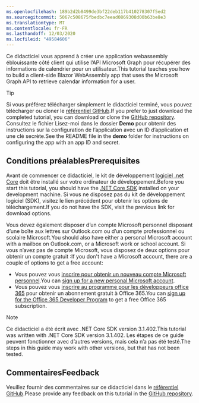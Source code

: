 ```yaml
---
ms.openlocfilehash: 189b2d2b8499de3bf22deb117b410278307f5ed2
ms.sourcegitcommit: 5067c508675fbedbc7eead0869308d00b63be8e3
ms.translationtype: MT
ms.contentlocale: fr-FR
ms.lasthandoff: 12/03/2020
ms.locfileid: "49584606"
---
```

<!-- markdownlint-disable MD002 MD041 -->

<span data-ttu-id="28193-101">Ce didacticiel vous apprend à créer une application webassembly éblouissante côté client qui utilise l’API Microsoft Graph pour récupérer des informations de calendrier pour un utilisateur.</span><span class="sxs-lookup"><span data-stu-id="28193-101">This tutorial teaches you how to build a client-side Blazor WebAssembly app that uses the Microsoft Graph API to retrieve calendar information for a user.</span></span>

> [!TIP]
> <span data-ttu-id="28193-102">Si vous préférez télécharger simplement le didacticiel terminé, vous pouvez télécharger ou cloner le [référentiel GitHub](https://github.com/microsoftgraph/msgraph-training-blazor-clientside).</span><span class="sxs-lookup"><span data-stu-id="28193-102">If you prefer to just download the completed tutorial, you can download or clone the [GitHub repository](https://github.com/microsoftgraph/msgraph-training-blazor-clientside).</span></span> <span data-ttu-id="28193-103">Consultez le fichier Lisez-moi dans le dossier **Demo** pour obtenir des instructions sur la configuration de l’application avec un ID d’application et une clé secrète.</span><span class="sxs-lookup"><span data-stu-id="28193-103">See the README file in the **demo** folder for instructions on configuring the app with an app ID and secret.</span></span>

## <a name="prerequisites"></a><span data-ttu-id="28193-104">Conditions préalables</span><span class="sxs-lookup"><span data-stu-id="28193-104">Prerequisites</span></span>

<span data-ttu-id="28193-105">Avant de commencer ce didacticiel, le kit de développement [logiciel .net Core](https://dotnet.microsoft.com/download) doit être installé sur votre ordinateur de développement.</span><span class="sxs-lookup"><span data-stu-id="28193-105">Before you start this tutorial, you should have the [.NET Core SDK](https://dotnet.microsoft.com/download) installed on your development machine.</span></span> <span data-ttu-id="28193-106">Si vous ne disposez pas du kit de développement logiciel (SDK), visitez le lien précédent pour obtenir les options de téléchargement.</span><span class="sxs-lookup"><span data-stu-id="28193-106">If you do not have the SDK, visit the previous link for download options.</span></span>

<span data-ttu-id="28193-107">Vous devez également disposer d’un compte Microsoft personnel disposant d’une boîte aux lettres sur Outlook.com ou d’un compte professionnel ou scolaire Microsoft.</span><span class="sxs-lookup"><span data-stu-id="28193-107">You should also have either a personal Microsoft account with a mailbox on Outlook.com, or a Microsoft work or school account.</span></span> <span data-ttu-id="28193-108">Si vous n’avez pas de compte Microsoft, vous disposez de deux options pour obtenir un compte gratuit :</span><span class="sxs-lookup"><span data-stu-id="28193-108">If you don't have a Microsoft account, there are a couple of options to get a free account:</span></span>

- <span data-ttu-id="28193-109">Vous pouvez vous [inscrire pour obtenir un nouveau compte Microsoft personnel](https://signup.live.com/signup?wa=wsignin1.0&rpsnv=12&ct=1454618383&rver=6.4.6456.0&wp=MBI_SSL_SHARED&wreply=https://mail.live.com/default.aspx&id=64855&cbcxt=mai&bk=1454618383&uiflavor=web&uaid=b213a65b4fdc484382b6622b3ecaa547&mkt=E-US&lc=1033&lic=1).</span><span class="sxs-lookup"><span data-stu-id="28193-109">You can [sign up for a new personal Microsoft account](https://signup.live.com/signup?wa=wsignin1.0&rpsnv=12&ct=1454618383&rver=6.4.6456.0&wp=MBI_SSL_SHARED&wreply=https://mail.live.com/default.aspx&id=64855&cbcxt=mai&bk=1454618383&uiflavor=web&uaid=b213a65b4fdc484382b6622b3ecaa547&mkt=E-US&lc=1033&lic=1).</span></span>
- <span data-ttu-id="28193-110">Vous pouvez vous [inscrire au programme pour les développeurs office 365](https://developer.microsoft.com/office/dev-program) pour obtenir un abonnement gratuit à Office 365.</span><span class="sxs-lookup"><span data-stu-id="28193-110">You can [sign up for the Office 365 Developer Program](https://developer.microsoft.com/office/dev-program) to get a free Office 365 subscription.</span></span>

> [!NOTE]
> <span data-ttu-id="28193-111">Ce didacticiel a été écrit avec .NET Core SDK version 3.1.402.</span><span class="sxs-lookup"><span data-stu-id="28193-111">This tutorial was written with .NET Core SDK version 3.1.402.</span></span> <span data-ttu-id="28193-112">Les étapes de ce guide peuvent fonctionner avec d’autres versions, mais cela n’a pas été testé.</span><span class="sxs-lookup"><span data-stu-id="28193-112">The steps in this guide may work with other versions, but that has not been tested.</span></span>

## <a name="feedback"></a><span data-ttu-id="28193-113">Commentaires</span><span class="sxs-lookup"><span data-stu-id="28193-113">Feedback</span></span>

<span data-ttu-id="28193-114">Veuillez fournir des commentaires sur ce didacticiel dans le [référentiel GitHub](https://github.com/microsoftgraph/msgraph-training-blazor-clientside).</span><span class="sxs-lookup"><span data-stu-id="28193-114">Please provide any feedback on this tutorial in the [GitHub repository](https://github.com/microsoftgraph/msgraph-training-blazor-clientside).</span></span>
